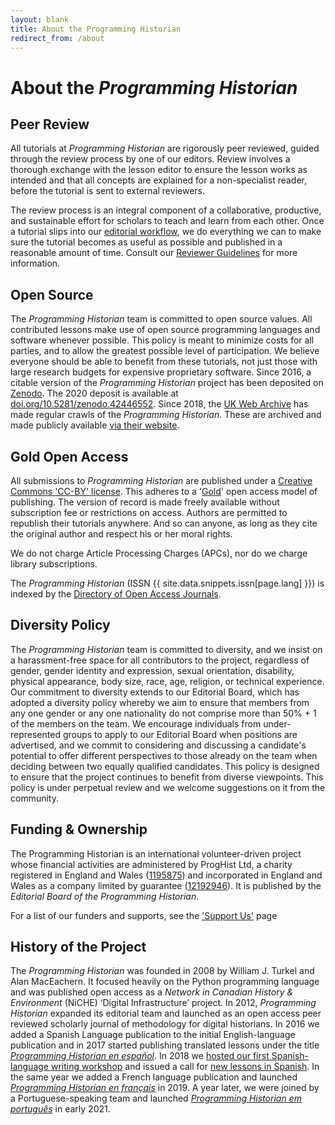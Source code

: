 ```yaml
---
layout: blank
title: About the Programming Historian
redirect_from: /about
---
```


# About the _Programming Historian_


## Peer Review
All tutorials at _Programming Historian_ are rigorously peer reviewed, guided through the review process by one of our editors. Review involves a thorough exchange with the lesson editor to ensure the lesson works as intended and that all concepts are explained for a non-specialist reader, before the tutorial is sent to external reviewers.

The review process is an integral component of a collaborative, productive, and sustainable effort for scholars to teach and learn from each other. Once a tutorial slips into our [editorial workflow](/en/author-guidelines), we do everything we can to make sure the tutorial becomes as useful as possible and published in a reasonable amount of time. Consult our [Reviewer Guidelines](/en/reviewer-guidelines) for more information.


## Open Source
The _Programming Historian_ team is committed to open source values. All contributed lessons make use of open source programming languages and software whenever possible. This policy is meant to minimize costs for all parties, and to allow the greatest possible level of participation. We believe everyone should be able to benefit from these tutorials, not just those with large research budgets for expensive proprietary software. Since 2016, a citable version of the _Programming Historian_ project has been deposited on [Zenodo](https://zenodo.org/). The 2020 deposit is available at [doi.org/10.5281/zenodo.42446552](https://doi.org/10.5281/zenodo.4244655). Since 2018, the [UK Web Archive](https://www.webarchive.org.uk/) has made regular crawls of the _Programming Historian_. These are archived and made publicly available [via their website](https://www.webarchive.org.uk/wayback/en/archive/*/http://programminghistorian.org/).


## Gold Open Access
All submissions to _Programming Historian_ are published under a [Creative Commons 'CC-BY' license](https://creativecommons.org/licenses/by/4.0/deed.en). This adheres to a '[Gold](https://en.wikipedia.org/wiki/Open_access)' open access model of publishing. The version of record is made freely available without subscription fee or restrictions on access. Authors are permitted to republish their tutorials anywhere. And so can anyone, as long as they cite the original author and respect his or her moral rights.

We do not charge Article Processing Charges (APCs), nor do we charge library subscriptions.

The _Programming Historian_ (ISSN {{ site.data.snippets.issn[page.lang] }}) is indexed by the [Directory of Open Access Journals](https://doaj.org/toc/2397-2068).

## Diversity Policy

The _Programming Historian_ team is committed to diversity, and we insist on a harassment-free space for all contributors to the project, regardless of gender, gender identity and expression, sexual orientation, disability, physical appearance, body size, race, age, religion, or technical experience. Our commitment to diversity extends to our Editorial Board, which has adopted a diversity policy whereby we aim to ensure that members from any one gender or any one nationality do not comprise more than 50% + 1 of the members on the team. We encourage individuals from under-represented groups to apply to our Editorial Board when positions are advertised, and we commit to considering and discussing a candidate's potential to offer different perspectives to those already on the team when deciding between two equally qualified candidates. This policy is designed to ensure that the project continues to benefit from diverse viewpoints. This policy is under perpetual review and we welcome suggestions on it from the community.

## Funding & Ownership

The Programming Historian is an international volunteer-driven project whose financial activities are administered by ProgHist Ltd, a charity registered in England and Wales ([1195875](https://register-of-charities.charitycommission.gov.uk/charity-search/-/charity-details/5181272/charity-overview)) and incorporated in England and Wales as a company limited by guarantee ([12192946](https://find-and-update.company-information.service.gov.uk/company/12192946)). It is published by the _Editorial Board of the Programming Historian_. 

For a list of our funders and supports, see the ['Support Us'](/en/support-us) page

## History of the Project

The _Programming Historian_ was founded in 2008 by William J. Turkel and Alan MacEachern. It focused heavily on the Python programming language and was published open access as a *Network in Canadian History & Environment* (NiCHE) ‘Digital Infrastructure’ project. In 2012, _Programming Historian_ expanded its editorial team and launched as an open access peer reviewed scholarly journal of methodology for digital historians. In 2016 we added a Spanish Language publication to the initial English-language publication and in 2017 started publishing translated lessons under the title *[Programming Historian en español](/es)*. In 2018 we [hosted our first Spanish-language writing workshop](/posts/bogota-workshop-report) and issued a call for [new lessons in Spanish](/posts/convocatoria-de-tutoriales). In the same year we added a French language publication and launched *[Programming Historian en français](/fr)* in 2019. A year later, we were joined by a Portuguese-speaking team and launched *[Programming Historian em português](/pt)* in early 2021.
